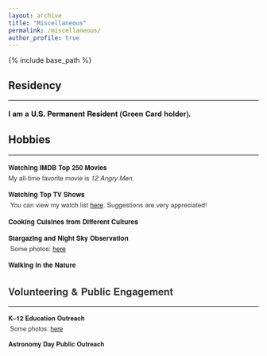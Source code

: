 ```yaml
---
layout: archive
title: "Miscellaneous"
permalink: /miscellaneous/
author_profile: true
---
```


{% include base_path %}

<style>
  ul.custom-misc {
    list-style-type: none;
    padding-left: 0;
    font-size: 0.95em;
    font-family: 'Helvetica Neue', 'Segoe UI', sans-serif;
    color: #333;
  }

  ul.custom-misc li {
    margin-bottom: 0.9em;
    line-height: 1.6em;
  }

  ul.custom-misc li strong {
    color: #1a1a1a;
    font-weight: 600;
  }
</style>

<h2>Residency</h2><hr />
<p style="font-weight: 600; font-size: 1.05em; color: #1a1a1a; font-family: 'Helvetica Neue', 'Segoe UI', sans-serif;">
  I am a <span style="color: #000000; font-weight: 700;">U.S. Permanent Resident</span> (Green Card holder).
</p>

<h2>Hobbies</h2><hr />
<ul class="custom-misc">
  <li><strong>Watching IMDB Top 250 Movies</strong><br />
     My all-time favorite movie is <em>12 Angry Men</em>.</li>
<li><strong>Watching Top TV Shows</strong><br />
  You can view my watch list <a href="https://tararadvand74.github.io/files/TV_Shows.pdf" target="_blank" style="text-decoration: underline; font-weight: 500;">here</a>. Suggestions are very appreciated!

  <li><strong>Cooking Cuisines from Different Cultures</strong><br />
  

  <li><strong>Stargazing and Night Sky Observation</strong><br />
  Some photos: <a href="https://raw.githubusercontent.com/TaraRadvand74/TaraRadvand.github.io/master/files/Sky_Observation_Photos.pdf" target="_blank" style="text-decoration: underline; font-weight: 500;">here</a>

   <li><strong>Walking in the Nature</strong><br />
   </li>

<h2>Volunteering & Public Engagement</h2><hr />
<ul class="custom-misc">
  <li><strong>K–12 Education Outreach</strong><br />
    Some photos: <a href="https://raw.githubusercontent.com/TaraRadvand74/TaraRadvand.github.io/master/files/K_12_outreach_photos.pdf" target="_blank" style="text-decoration: underline; font-weight: 500;">here</a>
  <li><strong>Astronomy Day Public Outreach</strong><br />
    </li>
